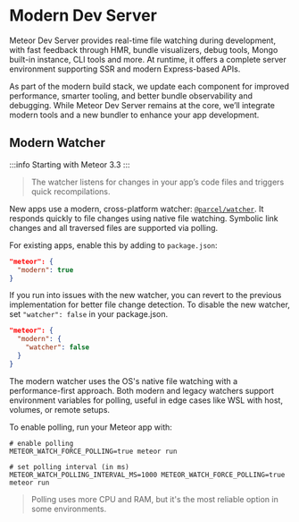 # Modern Dev Server

Meteor Dev Server provides real-time file watching during development, with fast feedback through HMR, bundle visualizers, debug tools, Mongo built-in instance, CLI tools and more. At runtime, it offers a complete server environment supporting SSR and modern Express-based APIs.

As part of the modern build stack, we update each component for improved performance, smarter tooling, and better bundle observability and debugging. While Meteor Dev Server remains at the core, we’ll integrate modern tools and a new bundler to enhance your app development.

## Modern Watcher

:::info
Starting with Meteor 3.3
:::

> The watcher listens for changes in your app’s code files and triggers quick recompilations.

New apps use a modern, cross-platform watcher: [`@parcel/watcher`](https://github.com/parcel-bundler/watcher). It responds quickly to file changes using native file watching. Symbolic link changes and all traversed files are supported via polling.

For existing apps, enable this by adding to `package.json`:

```json
"meteor": {
  "modern": true
}
```

If you run into issues with the new watcher, you can revert to the previous implementation for better file change detection. To disable the new watcher, set `"watcher": false` in your package.json.

```json
"meteor": {
  "modern": {
    "watcher": false
  }
}
```

The modern watcher uses the OS's native file watching with a performance-first approach. Both modern and legacy watchers support environment variables for polling, useful in edge cases like WSL with host, volumes, or remote setups.

To enable polling, run your Meteor app with:

```shell
# enable polling
METEOR_WATCH_FORCE_POLLING=true meteor run

# set polling interval (in ms)
METEOR_WATCH_POLLING_INTERVAL_MS=1000 METEOR_WATCH_FORCE_POLLING=true meteor run
```

> Polling uses more CPU and RAM, but it's the most reliable option in some environments.
